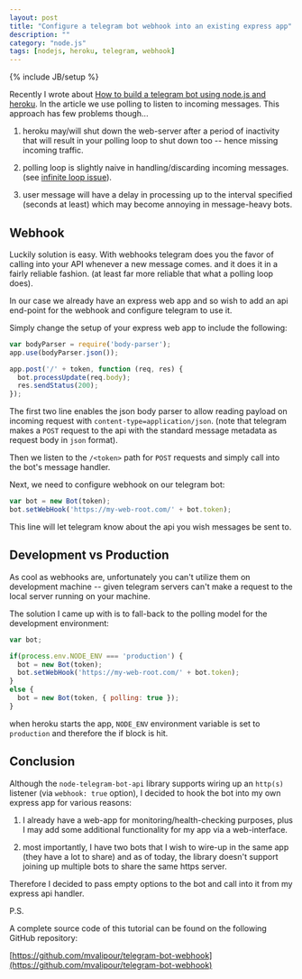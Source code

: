 ```yaml
---
layout: post
title: "Configure a telegram bot webhook into an existing express app"
description: ""
category: "node.js"
tags: [nodejs, heroku, telegram, webhook]
---
```

{% include JB/setup %}

Recently I wrote about [How to build a telegram bot using node.js and heroku](/node.js/2015/11/10/build-telegram-bot-nodejs-heroku/). In the article we use polling to listen to incoming messages. This approach has few problems though...

<!--more-->

1. heroku may/will shut down the web-server after a period of inactivity that will result in your polling loop to shut down too -- hence missing incoming traffic.

2. polling loop is slightly naive in handling/discarding incoming messages. (see [infinite loop issue](https://github.com/yagop/node-telegram-bot-api/issues/36)).

3. user message will have a delay in processing up to the interval specified (seconds at least) which may become annoying in message-heavy bots.

## Webhook

Luckily solution is easy. With webhooks telegram does you the favor of calling into your API whenever a new message comes. and it does it in a fairly reliable fashion. (at least far more reliable that what a polling loop does).

In our case we already have an express web app and so wish to add an api end-point for the webhook and configure telegram to use it.

Simply change the setup of your express web app to include the following:

```javascript
var bodyParser = require('body-parser');
app.use(bodyParser.json());

app.post('/' + token, function (req, res) {
  bot.processUpdate(req.body);
  res.sendStatus(200);
});
```

The first two line enables the json body parser to allow reading payload on incoming request with `content-type=application/json`. (note that telegram makes a `POST` request to the api with the standard message metadata as request body in `json` format).

Then we listen to the `/<token>` path for `POST` requests and simply call into the bot's message handler.

Next, we need to configure webhook on our telegram bot:

```javascript
var bot = new Bot(token);
bot.setWebHook('https://my-web-root.com/' + bot.token);
```

This line will let telegram know about the api you wish messages be sent to.

## Development vs Production

As cool as webhooks are, unfortunately you can't utilize them on development machine -- given telegram servers can't make a request to the local server running on your machine.

The solution I came up with is to fall-back to the polling model for the development environment:

```javascript
var bot;

if(process.env.NODE_ENV === 'production') {
  bot = new Bot(token);
  bot.setWebHook('https://my-web-root.com/' + bot.token);
}
else {
  bot = new Bot(token, { polling: true });
}
```

when heroku starts the app, `NODE_ENV` environment variable is set to `production` and therefore the if block is hit.

## Conclusion

Although the `node-telegram-bot-api` library supports wiring up an `http(s)` listener (via `webhook: true` option), I decided to hook the bot into my own express app for various reasons:

1. I already have a web-app for monitoring/health-checking purposes, plus I may add some additional functionality for my app via a web-interface.

2. most importantly, I have two bots that I wish to wire-up in the same app (they have a lot to share) and as of today, the library doesn't support joining up multiple bots to share the same https server.

Therefore I decided to pass empty options to the bot and call into it from my express api handler.

P.S.

A complete source code of this tutorial can be found on the following GitHub repository:

[https://github.com/mvalipour/telegram-bot-webhook](https://github.com/mvalipour/telegram-bot-webhook)

